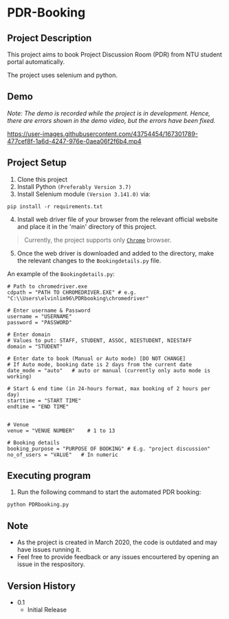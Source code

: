 # PDR-Booking

## Project Description

This project aims to book Project Discussion Room (PDR) from NTU student portal automatically.

The project uses selenium and python.

## Demo

*Note: The demo is recorded while the project is in development. Hence, there are errors shown in the demo video, but the errors have been fixed.*

https://user-images.githubusercontent.com/43754454/167301789-477cef8f-1a6d-4247-976e-0aea06f2f6b4.mp4

## Project Setup

1. Clone this project
2. Install Python `(Preferably Version 3.7)`
3. Install Selenium module `(Version 3.141.0)` via:
```
pip install -r requirements.txt
```

4. Install web driver file of your browser from the relevant official website and place it in the 'main' directory of this project.

> Currently, the project supports only [`Chrome`](https://chromedriver.chromium.org/) browser.

5. Once the web driver is downloaded and added to the directory, make the relevant changes to the `Bookingdetails.py` file.

An example of the `Bookingdetails.py`:
```
# Path to chromedriver.exe
cdpath = "PATH TO CHROMEDRIVER.EXE" # e.g. "C:\\Users\elvinlim96\PDRbooking\chromedriver"

# Enter username & Password
username = "USERNAME"
password = "PASSWORD"

# Enter domain
# Values to put: STAFF, STUDENT, ASSOC, NIESTUDENT, NIESTAFF
domain = "STUDENT"

# Enter date to book (Manual or Auto mode) [DO NOT CHANGE]
# If Auto mode, booking date is 2 days from the current date
date_mode = "auto"   # auto or manual (currently only auto mode is working)

# Start & end time (in 24-hours format, max booking of 2 hours per day)
starttime = "START TIME"
endtime = "END TIME"


# Venue
venue = "VENUE NUMBER"    # 1 to 13

# Booking details
booking_purpose = "PURPOSE OF BOOKING" # E.g. "project discussion"
no_of_users = "VALUE"   # In numeric
```

## Executing program

1. Run the following command to start the automated PDR booking:
```
python PDRbooking.py
```

## Note

* As the project is created in March 2020, the code is outdated and may have issues running it.
* Feel free to provide feedback or any issues encourtered by opening an issue in the respository.

## Version History

* 0.1
    * Initial Release
